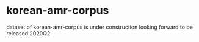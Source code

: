 # korean-amr-corpus
dataset of korean-amr-corpus is under construction looking forward to be released 2020Q2.
